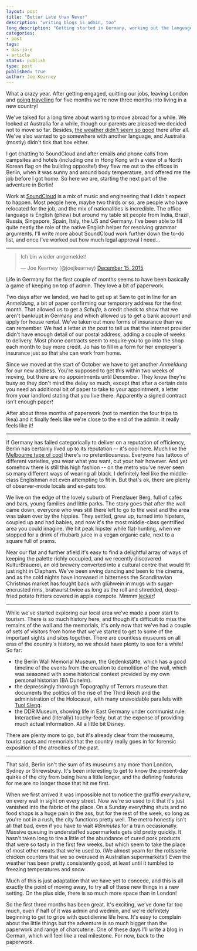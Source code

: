 ```yaml
---
layout: post
title: "Better Late than Never"
description: "writing blogs is admin, too"
long_description: "Getting started in Germany, working out the language, the paperwork, and planning a wedding remotely."
categories:
- post
tags:
- das-jo-e
- article
status: publish
type: post
published: true
author: Joe Kearney
---
```


What a crazy year. After getting engaged, quitting our jobs, leaving London and [going travelling](/honeyment-index) for five months we're now three months into living in a new country!

We've talked for a long time about wanting to move abroad for a while. We looked at Australia for a while, though our parents are pleased we decided not to move so far. Besides, [the weather didn't seem so good](/posts/tropical-storm-sydney) there after all. We've also wanted to go somewhere with another language, and Australia (mostly) didn't tick that box either.

I got chatting to SoundCloud and after emails and phone calls from campsites and hotels (including one in Hong Kong with a view of a North Korean flag on the building opposite!) they flew me out to the offices in Berlin, when it was sunny and around body temperature, and offered me the job before I got home. So here we are, starting the next part of the adventure in Berlin!

Work at [SoundCloud](https://soundcloud.com/joejkearney) is a mix of music and engineering that I didn't expect to happen. Most people here, maybe two thirds or so, are people who have relocated for the job, and the mix of nationalities is incredible. The office language is English (phew) but around my table sit people from India, Brazil, Russia, Singapore, Spain, Italy, the US and Germany. I've been able to fill quite neatly the role of the native English helper for resolving grammar arguments. I'll write more about SoundCloud work further down the to-do list, and once I've worked out how much legal approval I need...

***

<div class="image-border-frame inline-image inline-image-right">
<blockquote class="twitter-tweet" lang="en"><p lang="de" dir="ltr">Ich bin wieder angemeldet!</p>&mdash; Joe Kearney (@joejkearney) <a href="https://twitter.com/joejkearney/status/676713924469878785">December 15, 2015</a></blockquote>
<script async src="//platform.twitter.com/widgets.js" charset="utf-8"></script>
</div>

Life in Germany for the first couple of months seems to have been basically a game of keeping on top of admin. They love a bit of paperwork.

Two days after we landed, we had to get up at 5am to get in line for an _Anmeldung_, a bit of paper confirming our temporary address for the first month. That allowed us to get a _Schufa_, a credit check to show that we aren't bankrupt in Germany and which allowed us to get a bank account and apply for house rental. We've taken out more forms of insurance than we can remember. We had a letter _in the post_ to tell us that the internet provider didn't have enough detail of our postal address, adding a couple of weeks to delivery. Most phone contracts seem to require you to go into the shop each month to buy more credit. Jo has to fill in a form for her employer's insurance just so that she can work from home.

Since we moved at the start of October we have to get another _Anmeldung_ for our new address. You're supposed to get this within two weeks of moving, but there are no appointments until December. They know they're busy so they don't mind the delay so much, except that after a certain date you need an additional bit of paper to take to your appointment, a letter from your landlord stating that you live there. Apparently a signed contract isn't enough paper!

After about three months of paperwork (not to mention the four trips to Ikea) and it finally feels like we're close to the end of the admin. It really feels like it!

***

If Germany has failed categorically to deliver on a reputation of efficiency, Berlin has certainly lived up to its reputation -- it's cool here. Much like the [Melbourne type of cool](/posts/cafe-melbourne) there's no pretentiousness. Everyone has tattoos of different varieties, you wear what you want, cut your hair however. And yet somehow there is still this high fashion -- on the metro you've never seen so many different ways of wearing all black. I definitely feel like the middle-class Englishman not even attempting to fit in. But that's ok, there are plenty of observer-mode locals and ex-pats too.

We live on the edge of the lovely suburb of Prenzlauer Berg, full of cafés and bars, young families and little parks. The story goes that after the wall came down, everyone who was still there left to go to the west and the area was taken over by the hippies. They settled, grew up, turned into hipsters, coupled up and had babies, and now it's the most middle-class gentrified area you could imagine. We hit peak hipster while flat-hunting, when we stopped for a drink of rhubarb juice in a vegan organic cafe, next to a square full of prams.

Near our flat and further afield it's easy to find a delightful array of ways of keeping the palette richly occupied, and we recently discovered KulturBrauerei, an old brewery converted into a cultural centre that would fit just right in Clapham. We've been swing dancing and been to the cinema, and as the cold nights have increased in bitterness the Scandinavian Christmas market has fought back with glühwein in mugs with sugar-encrusted rims, bratwurst twice as long as the roll and shredded, deep-fried potato fritters covered in apple compote. Mmmm <abbr title="yummy!">lecker</abbr>!

***

While we've started exploring our local area we've made a poor start to tourism. There is so much history here, and though it's difficult to miss the remains of the wall and the memorials, it's only now that we've had a couple of sets of visitors from home that we've started to get to some of the important sights and sites together. There are countless museums on all eras of the country's history, so we should have plenty to see for a while! So far:

* the Berlin Wall Memorial Museum, the Gedenkstätte, which has a good timeline of the events from the creation to demolition of the wall, which was seasoned with some historical context provided by my own personal historian (BA Dunelm).
* the depressingly thorough Topography of Terrors museum that documents the politics of the rise of the Third Reich and the administration of the Holocaust, with many unavoidable parallels with [Tuol Sleng](/posts/tuol-sleng-genocide-museum).
* the DDR Museum, showing life in East Germany under communist rule. Interactive and (literally) touchy-feely, but at the expense of providing much actual information. All a little bit Disney.

There are plenty more to go, but it's already clear from the museums, tourist spots and memorials that the country really goes in for forensic exposition of the atrocities of the past.

***

That said, Berlin isn't the sum of its museums any more than London, Sydney or Shrewsbury. It's been interesting to get to know the present-day quirks of the city from being here a little longer, and the defining features for me are no longer those that hit me first.

When we first arrived it was impossible not to notice the graffiti _everywhere_, on every wall in sight on every street. Now we're so used to it that it's just vanished into the fabric of the place. On a Sunday everything shuts and no food shops is a huge pain in the ass, but for the rest of the week, so long as you're not in a rush, the city functions pretty well. The metro honestly isn't all that bad, even if you have to wait _#8minutes_ for a train occasionally. Massive queuing in understaffed supermarkets gets old pretty quickly. It hasn't taken long to tire a little of the abundance of cured pork products that were so tasty in the first few weeks, but which seem to take the place of most other meats that we're used to. (We almost yearn for the rotisserie chicken counters that we so overused in Australian supermarkets!) Even the weather has been pretty consistently good, at least until it tumbled to freezing temperatures and snow.

Much of this is just adaptation that we have yet to concede, and this is all exactly the point of moving away, to try all of these new things in a new setting. On the plus side, there is so much more space than in London!

So the first three months has been great. It's exciting, we've done far too much, even if half of it was admin and wedmin, and we're definitely beginning to get to grips with quotidienne life here. It's easy to complain about the little things but the adventure is so much bigger than the paperwork and range of charcuterie. One of these days I'll write a blog in German, which will feel like a real milestone. For now, back to the paperwork.
